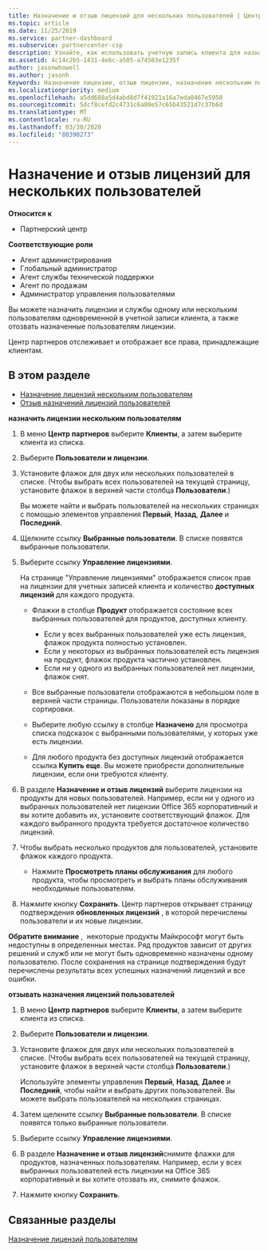 ```yaml
---
title: Назначение и отзыв лицензий для нескольких пользователей | Центр партнеров
ms.topic: article
ms.date: 11/25/2019
ms.service: partner-dashboard
ms.subservice: partnercenter-csp
description: Узнайте, как использовать учетную запись клиента для назначения или отзыва лицензий и служб одному пользователю или нескольким пользователям одновременно.
ms.assetid: 4c14c2b5-1431-4e6c-a505-a74503e1235f
author: jasonwhowell
ms.author: jasonh
Keywords: Назначение лицензии, отзыв лицензии, назначение нескольким пользователям,
ms.localizationpriority: medium
ms.openlocfilehash: a5dd688a5d4abd8d7f41921a16a7eda0467e5950
ms.sourcegitcommit: 5dcf8cefd2c4731c6a80e57c65b43521d7c37b6d
ms.translationtype: MT
ms.contentlocale: ru-RU
ms.lasthandoff: 03/30/2020
ms.locfileid: "80390273"
---
```

# <a name="assign-or-revoke-licenses-to-multiple-users"></a>Назначение и отзыв лицензий для нескольких пользователей

**Относится к**

- Партнерский центр

**Соответствующие роли**

- Агент администрирования
- Глобальный администратор
- Агент службы технической поддержки
- Агент по продажам
- Администратор управления пользователями

Вы можете назначить лицензии и службы одному или нескольким пользователям одновременной в учетной записи клиента, а также отозвать назначенные пользователям лицензии.

Центр партнеров отслеживает и отображает все права, принадлежащие клиентам.

## <a name="in-this-section"></a>В этом разделе


- [Назначение лицензий нескольким пользователям](#assign-licenses-to-groups)
- [Отзыв назначений лицензий пользователей](#revoking-licenses)

<a href="" id="assign-licenses-to-groups"></a>
**назначить лицензии нескольким пользователям**

1. В меню **Центр партнеров** выберите **Клиенты**, а затем выберите клиента из списка.

2. Выберите **Пользователи и лицензии**.

3. Установите флажок для двух или нескольких пользователей в списке. (Чтобы выбрать всех пользователей на текущей страницу, установите флажок в верхней части столбца **Пользователи**.)

    Вы можете найти и выбрать пользователей на нескольких страницах с помощью элементов управления **Первый**, **Назад**, **Далее** и **Последний**.

4. Щелкните ссылку **Выбранные пользователи**. В списке появятся выбранные пользователи.

5. Выберите ссылку **Управление лицензиями**.

    На странице "Управление лицензиями" отображается список прав на лицензии для учетных записей клиента и количество **доступных лицензий** для каждого продукта.

    -   Флажки в столбце **Продукт** отображается состояние всех выбранных пользователей для продуктов, доступных клиенту.

        -   Если у всех выбранных пользователей уже есть лицензия, флажок продукта полностью установлен.
        -   Если у некоторых из выбранных пользователей есть лицензия на продукт, флажок продукта частично установлен.
        -   Если ни у одного из выбранных пользователей нет лицензии, флажок снят.
    -   Все выбранные пользователи отображаются в небольшом поле в верхней части страницы. Пользователи показаны в порядке сортировки.

    -   Выберите любую ссылку в столбце **Назначено** для просмотра списка подсказок с выбранными пользователями, у которых уже есть лицензии.

    -   Для любого продукта без доступных лицензий отображается ссылка **Купить еще**. Вы можете приобрести дополнительные лицензии, если они требуются клиенту.

6.  В разделе **Назначение и отзыв лицензий** выберите лицензии на продукты для новых пользователей. Например, если ни у одного из выбранных пользователей нет лицензии Office 365 корпоративный и вы хотите добавить их, установите соответствующий флажок. Для каждого выбранного продукта требуется достаточное количество лицензий.

7. Чтобы выбрать несколько продуктов для пользователей, установите флажок каждого продукта.
    -   Нажмите **Просмотреть планы обслуживания** для любого продукта, чтобы просмотреть и выбрать планы обслуживания необходимые пользователям.

8. Нажмите кнопку **Сохранить**. Центр партнеров открывает страницу подтверждения **обновленных лицензий** , в которой перечислены пользователи и их новые лицензии.

**Обратите внимание** ,  некоторые продукты Майкрософт могут быть недоступны в определенных местах. Ряд продуктов зависит от других решений и служб или не могут быть одновременно назначены одному пользователю. После сохранения на странице подтверждения будут перечислены результаты всех успешных назначений лицензий и все ошибки.


<a href="" id="revoking-licenses"></a>
**отзывать назначения лицензий пользователей**

1. В меню **Центр партнеров** выберите **Клиенты**, а затем выберите клиента из списка.

2. Выберите **Пользователи и лицензии**.

3. Установите флажок для двух или нескольких пользователей в списке. (Чтобы выбрать всех пользователей на текущей страницу, установите флажок в верхней части столбца **Пользователи**.)

    Используйте элементы управления **Первый**, **Назад**, **Далее** и **Последний**, чтобы найти и выбрать других пользователей. Вы можете выбрать пользователей на нескольких страницах.

4. Затем щелкните ссылку **Выбранные пользователи**. В списке появятся только выбранные пользователи.

5. Выберите ссылку **Управление лицензиями**.

6. В разделе **Назначение и отзыв лицензий**снимите флажки для продуктов, назначенных пользователям. Например, если у всех выбранных пользователей есть лицензии на Office 365 корпоративный и вы хотите отозвать их, снимите флажок.

7. Нажмите кнопку **Сохранить**.

## <a name="related-topics"></a>Связанные разделы

[Назначение лицензий пользователям](assign-licenses-to-users.md)